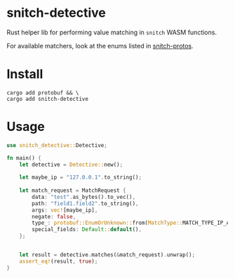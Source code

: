 snitch-detective
================

Rust helper lib for performing value matching in `snitch` WASM functions.

For available matchers, look at the enums listed in
[snitch-protos](https://github.com/streamdal/snitch-protos/blob/main/protos/rules/matcher.proto).

# Install
```
cargo add protobuf && \
cargo add snitch-detective
```

# Usage
```rust
use snitch_detective::Detective;

fn main() {
    let detective = Detective::new();
    
    let maybe_ip = "127.0.0.1".to_string();
    
    let match_request = MatchRequest {
        data: "test".as_bytes().to_vec(),
        path: "field1.field2".to_string(),
        args: vec![maybe_ip],
        negate: false,
        type_: protobuf::EnumOrUnknown::from(MatchType::MATCH_TYPE_IP_ADDRESS),
        special_fields: Default::default(),
    };


    let result = detective.matches(&match_request).unwrap();
    assert_eq!(result, true);
} 
```
